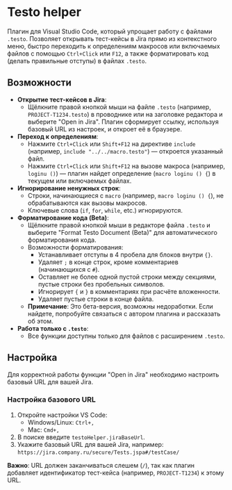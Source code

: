 # Testo helper

Плагин для Visual Studio Code, который упрощает работу с файлами `.testo`. Позволяет открывать тест-кейсы в Jira прямо из контекстного меню, быстро переходить к определениям макросов или включаемых файлов с помощью `Ctrl+Click` или `F12`, а также форматировать код (делать правильные отступы) в файлах `.testo`.

## Возможности

- **Открытие тест-кейсов в Jira**:
  - Щёлкните правой кнопкой мыши на файле `.testo` (например, `PROJECT-T1234.testo`) в проводнике или на заголовке редактора и выберите "Open in Jira". Плагин сформирует ссылку, используя базовый URL из настроек, и откроет её в браузере.
- **Переход к определениям**:
  - Нажмите `Ctrl+Click` или `Shift+F12` на директиве `include` (например, `include "../../macro.testo"`) — откроется указанный файл.
  - Нажмите `Ctrl+Click` или `Shift+F12` на вызове макроса (например, `loginu ()`) — плагин найдет определение (`macro loginu () {`) в текущем или включаемых файлах.
- **Игнорирование ненужных строк**:
  - Строки, начинающиеся с `macro` (например, `macro loginu () {`), не обрабатываются как вызовы макросов.
  - Ключевые слова (`if`, `for`, `while`, etc.) игнорируются.
- **Форматирование кода (Beta)**:
  - Щёлкните правой кнопкой мыши в редакторе файла `.testo` и выберите "Format Testo Document (Beta)" для автоматического форматирования кода.
  - Возможности форматирования:
    - Устанавливает отступы в 4 пробела для блоков внутри `{}`.
    - Удаляет `;` в конце строк, кроме комментариев (начинающихся с `#`).
    - Оставляет не более одной пустой строки между секциями, пустые строки без пробельных символов.
    - Игнорирует `{` и `}` в комментариях при расчёте вложенности.
    - Удаляет пустые строки в конце файла.
  - **Примечание**: Это бета-версия, возможны недоработки. Если найдете, попробуйте связаться с автором плагина и рассказать об этом.
- **Работа только с `.testo`**:
  - Все функции доступны только для файлов с расширением `.testo`.

## Настройка

Для корректной работы функции "Open in Jira" необходимо настроить базовый URL для вашей Jira.

### Настройка базового URL

1. Откройте настройки VS Code:
   - Windows/Linux: `Ctrl+,`
   - Mac: `Cmd+,`
2. В поиске введите `testoHelper.jiraBaseUrl`.
3. Укажите базовый URL для вашей Jira, например: `https://jira.company.ru/secure/Tests.jspa#/testCase/`

**Важно**: URL должен заканчиваться слешем (`/`), так как плагин добавляет идентификатор тест-кейса (например, `PROJECT-T1234`) к этому URL.